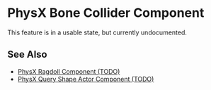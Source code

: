 # PhysX Bone Collider Component

<!-- PAGE IS TODO -->

This feature is in a usable state, but currently undocumented.

## See Also

* [PhysX Ragdoll Component (TODO)](physx-ragdoll-component.md)
* [PhysX Query Shape Actor Component (TODO)](../actors/physx-queryshape-actor-component.md)

